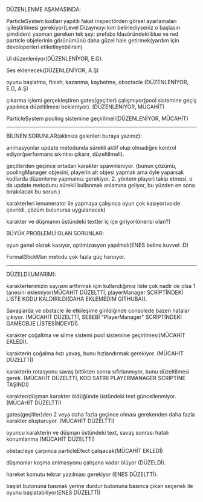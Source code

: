 DÜZENLENME AŞAMASINDA:

ParticleSystem kodları yapıldı fakat inspectörden görsel ayarlamaları iyileştirilmesi gerekiyor(Level Dizayncıyı kim belirlediyseniz o başlasın şimdiden)
yapman gereken tek şey: prefabs klasöründeki blue ve red particle objelerinin görünümünü daha güzel hale getirmek(yardım için devoloperleri etiketleyebilirsin)

UI düzenleniyor(DÜZENLENİYOR, E.G).

Ses eklenecek(DÜZENLENİYOR, A.Ş)

oyunu başlatma, finish, kazanma, kaybetme, obsctacle (DÜZENLENİYOR, E.G, A.Ş)

çıkarma işlemi gerçekleştiren gates(geçitler) çalışmıyor(pool sistemine geçiş yapılınca düzeltilmesi bekleniyor). (DÜZENLENİYOR, MÜCAHİT)

ParticleSystem pooling sistemine geçirilmeli(DÜZENLENİYOR, MÜCAHİT)

**********************************

BİLİNEN SORUNLAR(aklınıza gelenleri buraya yazınız):

animasyonlar update metodunda sürekli aktif olup olmadığını kontrol ediyor(performans sıkıntısı çıkarır, düzeltilmeli).

geçitlerden geçince ortadan karakter spawnlanıyor. (bunun çözümü, poolingManager objesini, playerin alt objesi yapmak ama öyle yaparsak kodlarda düzenleme yapmamız gerekiyor. 2. yöntem playeri takip etmesi, o da update metodunu sürekli kullanmak anlamına geliyor, bu yüzden en sona bırakılacak bu sorun.)

karakterleri ienumerator ile yapmaya çalışınca oyun çok kasıyor(voide çevrildi, çözüm bulunursa uygulanacak)

karakter ve düşmanın üstündeki textler iç içe giriyor(önerisi olan?)

BÜYÜK PROBLEMLİ OLAN SORUNLAR:

oyun genel olarak kasıyor, optimizasyon yapılmalı(ENES beline kuvvet :D)

FormatStickMan metodu çok fazla güç harcıyor.

**********************************

DÜZELDİ(UMARIM):



karakterlerimizin sayısını arttırmak için kullandığımız liste çok nadir de olsa 1 tanesini eklemiyor(MÜCAHİT DÜZELTTİ, playerManager SCRİPTİNDEKİ LİSTE KODU KALDIRILDI(DAHA EKLEMEDİM GİTHUBA)).

Savaşlarda ve obstacle ile etkileşime girildiğinde consolede bazen hatalar çıkıyor. (MÜCAHİT DÜZELTTİ, SEBEBİ "PlayerManager" SCRİPTİNDEKİ GAMEOBJE LİSTESİNDEYDİ).

karakter çoğaltma ve silme sistemi pool sistemine geçirilmesi(MÜCAHİT EKLEDİ).

karakterin çoğalma hızı yavaş, bunu hızlandırmak gerekiyor. (MÜCAHİT DÜZELTTİ)

karakterin rotasyonu savaş bittikten sonra sıfırlanmıyor, bunu düzeltilmesi gerek.    (MÜCAHİT DÜZELTTİ, KOD SATIRI PLAYERMANAGER SCRİPTİNE TAŞINDI)

karakter/düşman karakter öldüğünde üstündeki text güncellenmiyor. (MÜCAHİT DÜZELTTİ)

gates(geçitler)den 2 veya daha fazla geçince olması gerekenden daha fazla karakter oluşturuyor. (MÜCAHİT DÜZELTTİ)

oyuncu karakterin ve düşman üstündeki text, savaş sonrası hatalı konumlanma (MÜCAHİT DÜZELTTİ)

obstacleye çarpınca particleEfect çalışacak(MÜCAHİT EKLEDİ)

düşmanlar koşma animasyonu çalışana kadar ölüyor (DÜZELDİ).

hareket komutu tekrar yazılması gerekiyor (ENES DÜZELTTİ).

başlat butonuna basmak yerine durdur butonuna basınca çıkan seçenek ile oyunu başlatabiliyor(ENES DÜZELTTİ)
